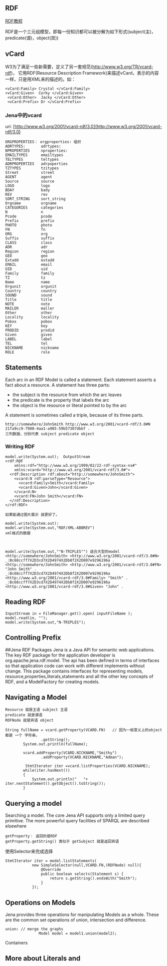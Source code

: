 ## RDF

[RDF教程](http://jena.apache.org/tutorials/rdf_api.html#ch-Writing\_RDF)

RDF是一个三元组模型，即每一份知识都可以被分解为如下形式(subject(主)，predicate(谓)，object(宾))

## vCard
W3为了满足一些新需要，定义了另一套规范(http://www.w3.org/TR/vcard-rdf)，
它用RDF(Resource Description Framework)来描述vCard，表示的内容一样，只是用XML来的描述的。如：

    <vCard:Family> Crystal </vCard:Family>
    <vCard:Given>  Corky </vCard:Given>
     <vCard:Other>  Jacky </vCard:Other>
     <vCard:Prefix> Dr </vCard:Prefix>

### Jena中的vcard
uri: [http://www.w3.org/2001/vcard-rdf/3.0](http://www.w3.org/2001/vcard-rdf/3.0)

    ORGPROPERTIES： orgproperties: 组织
    ADRTYPES:       adrtypes: 
    NPROPERTIES     nproperties:
    EMAILTYPES      emailtypes
    TELTYPES        teltypes
    ADRPROPERTIES   adrpoperties
    TZTYPES         tzitypes
    Street          street
    AGENT           agent
    Source          source
    LOGO            logo
    BDAY            bady
    REV             rev
    SORT_STRING     sort_string
    Orgname         orgname
    CATEGORIES      categories
    N               n
    Pcode           pcode
    Prefix          prefix
    PHOTO           photo
    FN              fn
    ORG             org
    Suffix          suffix
    CLASS           class
    ADR             adr
    Region          region
    GEO             geo
    Extadd          extadd
    EMAIL           email
    UID             uid
    Family          family
    TZ              tz
    Name            name
    Orgunit         orgunit
    Country         country
    SOUND           sound
    Title           title
    NOTE            note
    MAILER          maller
    Other           other
    Locality        locality
    Pobox           pobox
    KEY             key
    PRODID          prodid
    Given           given
    LABEL           label
    TEL             tel
    NICKNAME        nickname
    ROLE            role

## Statements
Each arc in an RDF Model is called a statement. Each statement asserts a fact about a resource. A statement has three parts:

* the subject is the resource from which the arc leaves
* the predicate is the property that labels the arc
* the object is the resource or literal pointed to by the arc

A statement is sometimes called a triple, because of its three parts.

    http://somewhere/JohnSmith http://www.w3.org/2001/vcard-rdf/3.0#N 21fa9cc9-7980-4aa1-a985-59b57307dbbf .
    三列数据，分别代表 subject predicate object 
    
### Writing RDF

    model.write(System.out);  OutputStream
    <rdf:RDF
        xmlns:rdf="http://www.w3.org/1999/02/22-rdf-syntax-ns#"
        xmlns:vcard="http://www.w3.org/2001/vcard-rdf/3.0#">
      <rdf:Description rdf:about="http://somewhere/JohnSmith">
        <vcard:N rdf:parseType="Resource">
          <vcard:Family>Smith</vcard:Family>
          <vcard:Given>John</vcard:Given>
        </vcard:N>
        <vcard:FN>John Smith</vcard:FN>
      </rdf:Description>
    </rdf:RDF>

    如果能通过图片展示 就更好了。
    
    model.write(System.out): 
    model.write(System.out,"RDF/XML-ABBREV")
    xml格式的数据
    
    
    
    model.write(System.out,""N-TRIPLES"") 适合大型的model
    <http://somewhere/JohnSmith> <http://www.w3.org/2001/vcard-rdf/3.0#N> _:Bc68ccff7X2D3cd7X2D4974X2Db8f2X2D007e9296196a .
    <http://somewhere/JohnSmith> <http://www.w3.org/2001/vcard-rdf/3.0#FN> "John Smith" .
    _:Bc68ccff7X2D3cd7X2D4974X2Db8f2X2D007e9296196a <http://www.w3.org/2001/vcard-rdf/3.0#Family> "Smith" .
    _:Bc68ccff7X2D3cd7X2D4974X2Db8f2X2D007e9296196a <http://www.w3.org/2001/vcard-rdf/3.0#Given> "John" .
    

## Reading RDF
    
    InputStream in = FileManager.get().open( inputFileName );
    model.read(in, "");
    model.write(System.out,"N-TRIPLES");
    

## Controlling Prefix


##Jena RDF Packages
Jena is a Java API for semantic web applications. The key RDF package for the application developer
is org.apache.jena.rdf.model. The api has been defined in terms of interfaces so that application code 
can work with different implements without change. This package contains interfaces for representing models,
resource,properties,literals,statements and all the other key concepts of RDF, and a ModelFactory for creating models.

## Navigating a Model
    
    Resource 就是主语 subject 主语
    predicate 就是谓语
    RDFNode 就是宾语 object
    
    String fullName = vcard.getProperty(VCARD.FN)   // 因为一般意义上的object 都是 一个 字符串。
                    .getString();
            System.out.println(fullName);
    
            vcard.addProperty(VCARD.NICKNAME,"Smithy")
                    .addProperty(VCARD.NICKNAME,"Adman");
    
             StmtIterator iter =vcard.listProperties(VCARD.NICKNAME);
            while(iter.hasNext())
            {
                System.out.println("   "+ iter.nextStatement().getObject().toString());
            }

## Querying a model
Searching a model. The core Jena API supports only a limited query primitive. The more powerful query
facilities of SPARQL are described elsewhere
    
    getProperty： 返回的是RDF
    getProperty.getString() 类似于 getSubject 就是返回宾语

使用Selector来完成选择

    StmtIterator iter = model.listStatements(
                new SimpleSelector(null,VCARD.FN,(RDFNode) null){
                    @Override
                    public boolean selects(Statement s) {
                        return s.getString().endsWith("Smith");
                    }
                });


## Operations on Models

Jena provides three operations for manipulating Models as a 
whole. These are the common set operations of union, 
intersection and difference.

    union: // merge the graphs
                   Model model = model1.union(model2);
                   

Containers

    

## More about Literals  and 